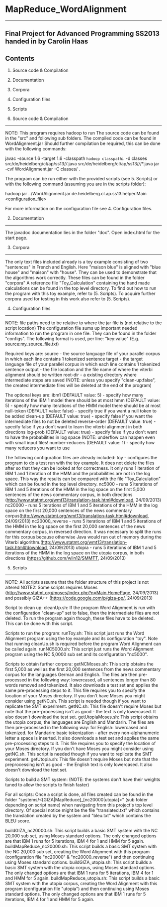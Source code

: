 MapReduce_WordAlignment
=======================

-------------------------------------------------
Final Project for Advanced Programming SS2013 handed in by Carolin Haas
-------------------------------------------------

Contents
-------------------------------------------------
1. Source code & Compilation
2. Documentation
3. Corpora
4. Configuration files
5. Scripts

1. Source code & Compilation
-------------------------------------------------
NOTE: This program requires hadoop to run
The source code can be found in the "src" and following sub folders.
The compiled code can be found in WordAlignment.jar
Should further compilation be required, this can be done with the following commands:

javac -source 1.6 -target 1.6 -classpath `hadoop classpath`:. -d classes src/de/heidelberg/cl/ap/ss13/*/*.java src/de/heidelberg/cl/ap/ss13/*/*/*.java
jar -cvf WordAlignment.jar -C classes/ .

The program can be run either with the provided scripts (see 5. Scripts) or with the following command (assuming you are in the scripts folder):

hadoop jar ../WordAlignment.jar de.heidelberg.cl.ap.ss13.helper.Main <configuration_file>

For more information on the configuration file see 4. Configuration files.



2. Documentation
-------------------------------------------------
The javadoc documentation lies in the folder "doc".
Open index.html for the start page.


3. Corpora
-------------------------------------------------
The only text files included already is a toy example consisting of two "sentences" in French and English.
Here "maison blue" is aligned with "blue house" and "maison" with "house".
They can be used to demonstrate that the algorithms work correctly.
These files can be found in the folder "corpora"
A reference file "Toy_Calculation" containing the hand made calculations can be found in the top level directory.
To find out how to run the program with this toy example, refer to (5. Scripts).
To acquire further corpora used for testing in this work also refer to (5. Scripts).


4. Configuration files
-------------------------------------------------
NOTE: file paths need to be relative to where the jar file is (not relative to the script location)
The configuration file sums up important needed information to run the program in one file.
They can be found in the folder "configs".
The following format is used, per line: "key:value" (E.g. source:my_source_file.txt)

Required keys are:
source - the source language file of your parallel corpus in which each line contains 1 tokenized sentence
target - the target language file of your parallel corpus in which each line contains 1 tokenized sentence
output - the file location and the file name of where the viterbi alignment should be written
root-dir - a existing directory where intermediate steps are saved (NOTE: unless you specify \"clean-up:false\", 
			the created intermediate files will be deleted at the end of the program)

The optional keys are:
ibm1 (DEFAULT value: 5) - specify how many iterations of the IBM 1 model there should be at most
hmm (DEFAULT value: 5) - specify how many iterations of the HMM model there should be at most
null-token (DEFAULT value: false) - specify true if you want a null token to be added
clean-up (DEFAULT value: true) - specify false if you want the intermediate files to not be deleted
reverse-order (DEFAULT value: true) - specify false if you don't want to learn the viterbi alignment in both directions
log-prob (DEFAULT value: true) - specify false if you don't want to have the probabilities in log space (NOTE: underflow can happen even with small input files!
number-reducers (DEFAULT value: 1) - specify how many reducers you want to use

The following configuration files are already included:
toy - configures the program to do a test run with the toy example. It does not delete the files after so that they can be looked at for correctness.
		It only runs 1 iteration of IBM 1 and 1 iteration of the HMM and the probabilities are not in the log space.
		This way the results can be compared with the file "Toy_Calculation" which can be found in the top level directory.
nc5000 - runs 5 iterations of IBM 1 and 5 iterations of the HMM in the log space on the first 5,000 sentences of the news commentary corpus, in both directions (http://www.statmt.org/wmt13/translation-task.html#download, 24/09/2013)
nc20000 - runs 5 iterations of IBM 1 and 5 iterations of the HMM in the log space on the first 20,000 sentences of the news commentary corpus(http://www.statmt.org/wmt13/translation-task.html#download, 24/09/2013)
nc20000_reverse - runs 5 iterations of IBM 1 and 5 iterations of the HMM in the log space on the first 20,000 sentences of the news commentary corpus, in reversed direction. It was necessary to split the runs for this corpus because otherwise Java would run out of memory during the Viterbi algorithm.(http://www.statmt.org/wmt13/translation-task.html#download, 24/09/2013)
utopia - runs 5 iterations of IBM 1 and 5 iterations of the HMM in the log space on the utopia corpus, in both directions (https://github.com/wlin12/SMMTT, 24/09/2013)


5. Scripts
-------------------------------------------------
NOTE: All scripts assume that the folder structure of this project is not altered
NOTE2: Some scripts requires Moses (http://www.statmt.org/moses/index.php?n=Main.HomePage, 24/09/2013) and possibly GIZA++ (https://code.google.com/p/giza-pp/, 24/09/2013)

Script to clean up:
cleanUp.sh: If the program Word Alignment is run with the configuration "clean-up" set to false, then the intermediate files are not deleted.
			To run the program again though, these files have to be deleted. This can be done with this script.

			
Scripts to run the program:
runToy.sh: This script just runs the Word Alignment program using the toy example and its configuration "toy". Note that running cleanUp.sh is required before the program Word Alignment can be called again.
runNC5000.sh: This script just runs the Word Alignment program using the NC 5,0000 sub set and its configuration "nc5000".


Scripts to obtain further corpora:
getNCMoses.sh: This scrip obtains the first 5,000 as well as the first 20,000 sentences from the news commentary corpus for the languages German and English.
			   The files are then pre-processed in the following way: lowercased, all sentences longer than 80 words removed and tokenized.
			   It also downloads a test set and applies the same pre-processing steps to it.
			   This file requires you to specify the location of your Moses directory. If you don't have Moses you might consider using getNC.sh. This script is needed though if you want to replicate the SMT experiment.
getNC.sh: This file doesn't require Moses but note that the pre-processing isn't as good - the text is only lowercased. It also doesn't download the test set.
getUtopiaMoses.sh: This script obtains the utopia corpus, the languages are English and Mandarin.
				   The files are then pre-processed in the following way: for English: lowercased and tokenized. for Mandarin:  basic tokenization - after every non-alphanumeric letter a space is inserted. 
				   It also downloads a test set and applies the same pre-processing steps to it.
				   This file requires you to specify the location of your Moses directory. If you don't have Moses you might consider using getNC.sh. This script is needed though if you want to replicate the SMT experiment.
getUtopia.sh: This file doesn't require Moses but note that the preprocessing isn't as good - the English text is only lowercased. It also doesn't download the test set.


Scripts to build a SMT system:
(NOTE: the systems don't have their weights tuned to allow the scripts to finish faster)

For all scripts: 
Once a script is done, all files created can be found in the folder "systems/<[GIZA|MapReduce]_[nc20000|utopia]>" (sub folder depending on script name) when navigating from this project's top level directory.
Of special notice might be the file "translated.txt" which contains the translation created by the system and "bleu.txt" which contains the BLEU score.

buildGIZA_nc20000.sh: This script builds a basic SMT system with the NC 20,000 sub set, using Moses standard options. The only changed options are that IBM 1 runs for 5 iterations, IBM 4 for 1 and HMM for 5 again.
buildMapReduce_nc20000.sh: This script builds a basic SMT system with the NC 20,000 sub set, creating the Word Alignment with this program (configuration file "nc20000" & "nc20000_reverse") and then continuing using Moses standard options.
buildGIZA_utopia.sh: This script builds a basic SMT system with the utopia corpus, using Moses standard options. The only changed options are that IBM 1 runs for 5 iterations, IBM 4 for 1 and HMM for 5 again.
buildMapReduce_utopia.sh: This script builds a basic SMT system with the utopia corpus,  creating the Word Alignment with this program (configuration file "utopia") and then continuing using Moses standard options. The only changed options are that IBM 1 runs for 5 iterations, IBM 4 for 1 and HMM for 5 again.

